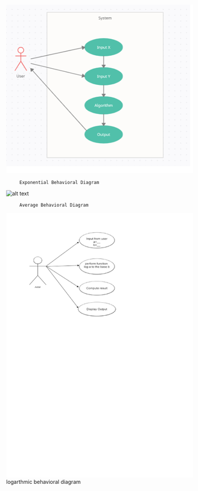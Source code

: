 
![alt text](https://github.com/99003512/SDLC_Calculator/blob/main/Architecture/Behavioural%20Diagrams/Exponential%20low%20level.png)

         Exponential Behavioral Diagram

![alt text](https://github.com/99003512/SDLC_Calculator/blob/main/Architecture/Behavioural%20Diagrams/Average_Behavioral.jpg)

         Average Behavioral Diagram

![alt text](https://github.com/99003512/SDLC_Calculator/blob/main/Architecture/Behavioural%20Diagrams/use-case-diagram-logarthmic.jpg)
         logarthmic behavioral diagram
